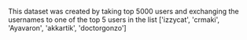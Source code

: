 This dataset was created by taking top 5000 users and exchanging the usernames to one of the top 5 users in the list ['izzycat', 'crmaki', 'Ayavaron', 'akkartik', 'doctorgonzo']